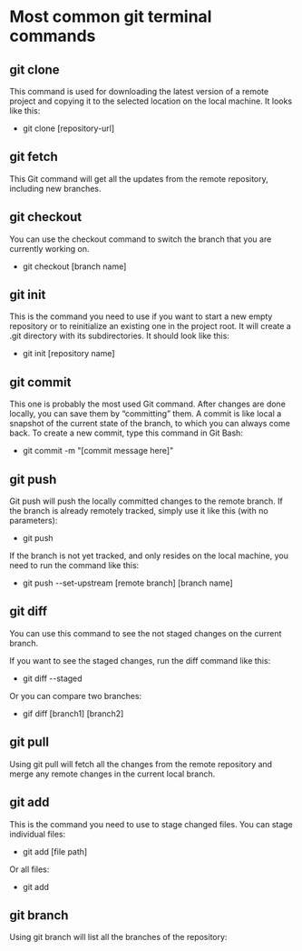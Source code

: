 # Most common git terminal commands

## git clone

This command is used for downloading the latest version of a remote project and copying it to the selected location on the local machine. It looks like this:

- git clone [repository-url]

## git fetch

This Git command will get all the updates from the remote repository, including new branches.

## git checkout

You can use the checkout command to switch the branch that you are currently working on.

- git checkout [branch name]

## git init

This is the command you need to use if you want to start a new empty repository or to reinitialize an existing one in the project root. It will create a .git directory with its subdirectories. It should look like this:

- git init [repository name]

## git commit

This one is probably the most used Git command. After changes are done locally, you can save them by “committing” them. A commit is like local a snapshot of the current state of the branch, to which you can always come back. To create a new commit, type this command in Git Bash:

- git commit -m "[commit message here]"

## git push

Git push will push the locally committed changes to the remote branch. If the branch is already remotely tracked, simply use it like this (with no parameters):

- git push

If the branch is not yet tracked, and only resides on the local machine, you need to run the command like this:

- git push --set-upstream [remote branch] [branch name]

## git diff

You can use this command to see the not staged changes on the current branch.

If you want to see the staged changes, run the diff command like this:

- git diff --staged

Or you can compare two branches:

- gif diff [branch1] [branch2]

## git pull

Using git pull will fetch all the changes from the remote repository and merge any remote changes in the current local branch.

## git add

This is the command you need to use to stage changed files. You can stage individual files:

- git add [file path]

Or all files:

- git add

## git branch

Using git branch will list all the branches of the repository:
